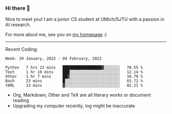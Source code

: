 ### Hi there 👋

Nice to meet you! I am a junior CS student at UMich/SJTU with a passion in AI research. 

For more about me, see you on [my homepage](https://jiayipan.me) :)

---

Recent Coding:
<!--START_SECTION:waka-->
```text
Week: 29 January, 2022 - 04 February, 2022

Python   7 hrs 23 mins   █████████████████▓░░░░░░░   70.55 % 
Text     1 hr 16 mins    ███░░░░░░░░░░░░░░░░░░░░░░   12.14 % 
Other    1 hr 7 mins     ██▓░░░░░░░░░░░░░░░░░░░░░░   10.79 % 
Bash     23 mins         █░░░░░░░░░░░░░░░░░░░░░░░░   03.72 % 
YAML     13 mins         ▓░░░░░░░░░░░░░░░░░░░░░░░░   02.21 % 
```
<!--END_SECTION:waka-->
- Org, Markdown, Other and TeX are all literary works or document reading
- Upgrading my computer recently, log might be inaccurate
